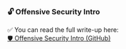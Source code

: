### 🔓 Offensive Security Intro

✅ You can read the full write-up here:  
[🛡️ Offensive Security Intro (GitHub)](https://github.com/hackkim/TryHackMe/blob/master/thm-pre-security/introduction-to-cyber-security/offensive-security-intro.md)
